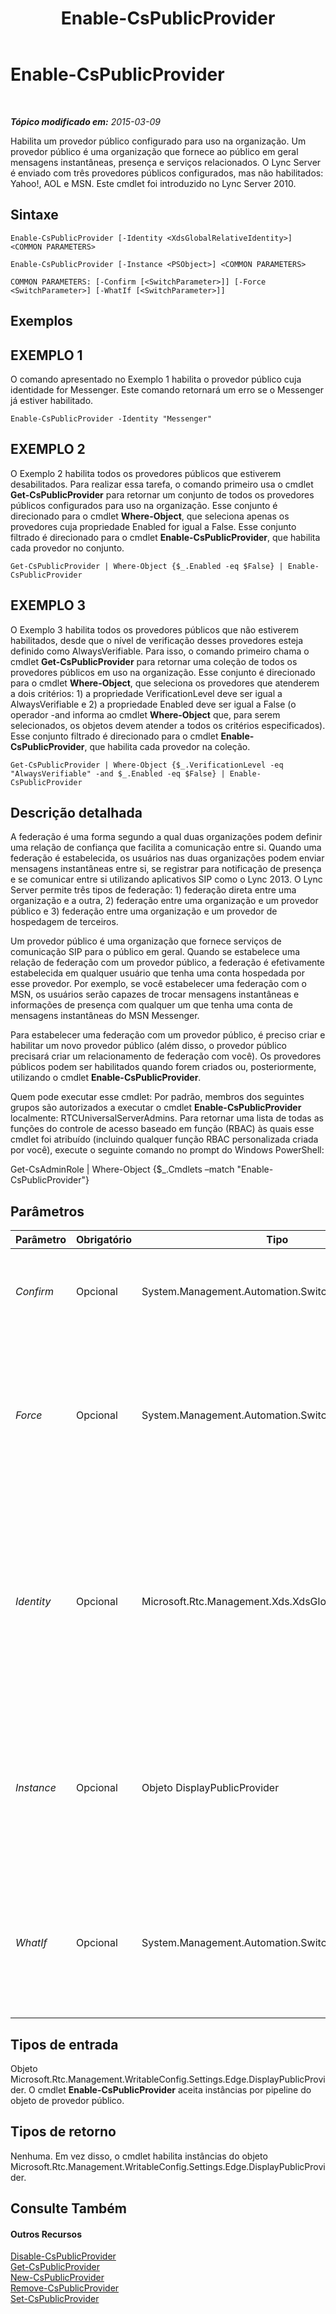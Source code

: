 ﻿---
title: Enable-CsPublicProvider
TOCTitle: Enable-CsPublicProvider
ms:assetid: 98370dfd-9a53-41a8-a1f3-bb7a516c3c5e
ms:mtpsurl: https://technet.microsoft.com/pt-br/library/Gg398780(v=OCS.15)
ms:contentKeyID: 49307546
ms.date: 05/19/2016
mtps_version: v=OCS.15
ms.translationtype: HT
---

# Enable-CsPublicProvider

 

_**Tópico modificado em:** 2015-03-09_

Habilita um provedor público configurado para uso na organização. Um provedor público é uma organização que fornece ao público em geral mensagens instantâneas, presença e serviços relacionados. O Lync Server é enviado com três provedores públicos configurados, mas não habilitados: Yahoo\!, AOL e MSN. Este cmdlet foi introduzido no Lync Server 2010.

## Sintaxe

    Enable-CsPublicProvider [-Identity <XdsGlobalRelativeIdentity>] <COMMON PARAMETERS>

    Enable-CsPublicProvider [-Instance <PSObject>] <COMMON PARAMETERS>

    COMMON PARAMETERS: [-Confirm [<SwitchParameter>]] [-Force <SwitchParameter>] [-WhatIf [<SwitchParameter>]]

## Exemplos

## EXEMPLO 1

O comando apresentado no Exemplo 1 habilita o provedor público cuja identidade for Messenger. Este comando retornará um erro se o Messenger já estiver habilitado.

    Enable-CsPublicProvider -Identity "Messenger"

## EXEMPLO 2

O Exemplo 2 habilita todos os provedores públicos que estiverem desabilitados. Para realizar essa tarefa, o comando primeiro usa o cmdlet **Get-CsPublicProvider** para retornar um conjunto de todos os provedores públicos configurados para uso na organização. Esse conjunto é direcionado para o cmdlet **Where-Object**, que seleciona apenas os provedores cuja propriedade Enabled for igual a False. Esse conjunto filtrado é direcionado para o cmdlet **Enable-CsPublicProvider**, que habilita cada provedor no conjunto.

    Get-CsPublicProvider | Where-Object {$_.Enabled -eq $False} | Enable-CsPublicProvider

## EXEMPLO 3

O Exemplo 3 habilita todos os provedores públicos que não estiverem habilitados, desde que o nível de verificação desses provedores esteja definido como AlwaysVerifiable. Para isso, o comando primeiro chama o cmdlet **Get-CsPublicProvider** para retornar uma coleção de todos os provedores públicos em uso na organização. Esse conjunto é direcionado para o cmdlet **Where-Object**, que seleciona os provedores que atenderem a dois critérios: 1) a propriedade VerificationLevel deve ser igual a AlwaysVerifiable e 2) a propriedade Enabled deve ser igual a False (o operador -and informa ao cmdlet **Where-Object** que, para serem selecionados, os objetos devem atender a todos os critérios especificados). Esse conjunto filtrado é direcionado para o cmdlet **Enable-CsPublicProvider**, que habilita cada provedor na coleção.

    Get-CsPublicProvider | Where-Object {$_.VerificationLevel -eq "AlwaysVerifiable" -and $_.Enabled -eq $False} | Enable-CsPublicProvider

## Descrição detalhada

A federação é uma forma segundo a qual duas organizações podem definir uma relação de confiança que facilita a comunicação entre si. Quando uma federação é estabelecida, os usuários nas duas organizações podem enviar mensagens instantâneas entre si, se registrar para notificação de presença e se comunicar entre si utilizando aplicativos SIP como o Lync 2013. O Lync Server permite três tipos de federação: 1) federação direta entre uma organização e a outra, 2) federação entre uma organização e um provedor público e 3) federação entre uma organização e um provedor de hospedagem de terceiros.

Um provedor público é uma organização que fornece serviços de comunicação SIP para o público em geral. Quando se estabelece uma relação de federação com um provedor público, a federação é efetivamente estabelecida em qualquer usuário que tenha uma conta hospedada por esse provedor. Por exemplo, se você estabelecer uma federação com o MSN, os usuários serão capazes de trocar mensagens instantâneas e informações de presença com qualquer um que tenha uma conta de mensagens instantâneas do MSN Messenger.

Para estabelecer uma federação com um provedor público, é preciso criar e habilitar um novo provedor público (além disso, o provedor público precisará criar um relacionamento de federação com você). Os provedores públicos podem ser habilitados quando forem criados ou, posteriormente, utilizando o cmdlet **Enable-CsPublicProvider**.

Quem pode executar esse cmdlet: Por padrão, membros dos seguintes grupos são autorizados a executar o cmdlet **Enable-CsPublicProvider** localmente: RTCUniversalServerAdmins. Para retornar uma lista de todas as funções do controle de acesso baseado em função (RBAC) às quais esse cmdlet foi atribuído (incluindo qualquer função RBAC personalizada criada por você), execute o seguinte comando no prompt do Windows PowerShell:

Get-CsAdminRole | Where-Object {$\_.Cmdlets –match "Enable-CsPublicProvider"}

## Parâmetros


<table>
<colgroup>
<col style="width: 25%" />
<col style="width: 25%" />
<col style="width: 25%" />
<col style="width: 25%" />
</colgroup>
<thead>
<tr class="header">
<th>Parâmetro</th>
<th>Obrigatório</th>
<th>Tipo</th>
<th>Descrição</th>
</tr>
</thead>
<tbody>
<tr class="odd">
<td><p><em>Confirm</em></p></td>
<td><p>Opcional</p></td>
<td><p>System.Management.Automation.SwitchParameter</p></td>
<td><p>Solicita confirmação antes da execução do comando.</p></td>
</tr>
<tr class="even">
<td><p><em>Force</em></p></td>
<td><p>Opcional</p></td>
<td><p>System.Management.Automation.SwitchParameter</p></td>
<td><p>Suprime a exibição de qualquer mensagem de erro não-fatal que possa ocorrer durante a execução do comando.</p></td>
</tr>
<tr class="odd">
<td><p><em>Identity</em></p></td>
<td><p>Opcional</p></td>
<td><p>Microsoft.Rtc.Management.Xds.XdsGlobalRelativeIdentity</p></td>
<td><p>Identificador exclusivo do provedor público a ser habilitado. A Identidade é normalmente o nome do website que fornece os serviços (por exemplo, Yahoo!, AOL e MSN).</p></td>
</tr>
<tr class="even">
<td><p><em>Instance</em></p></td>
<td><p>Opcional</p></td>
<td><p>Objeto DisplayPublicProvider</p></td>
<td><p>Permite passar uma referência a um objeto para o cmdlet, em vez de definir valores de parâmetros individuais.</p></td>
</tr>
<tr class="odd">
<td><p><em>WhatIf</em></p></td>
<td><p>Opcional</p></td>
<td><p>System.Management.Automation.SwitchParameter</p></td>
<td><p>Descreve o que aconteceria se o comando fosse executado sem ser executado de fato.</p></td>
</tr>
</tbody>
</table>


## Tipos de entrada

Objeto Microsoft.Rtc.Management.WritableConfig.Settings.Edge.DisplayPublicProvider. O cmdlet **Enable-CsPublicProvider** aceita instâncias por pipeline do objeto de provedor público.

## Tipos de retorno

Nenhuma. Em vez disso, o cmdlet habilita instâncias do objeto Microsoft.Rtc.Management.WritableConfig.Settings.Edge.DisplayPublicProvider.

## Consulte Também

#### Outros Recursos

[Disable-CsPublicProvider](disable-cspublicprovider.md)  
[Get-CsPublicProvider](get-cspublicprovider.md)  
[New-CsPublicProvider](new-cspublicprovider.md)  
[Remove-CsPublicProvider](remove-cspublicprovider.md)  
[Set-CsPublicProvider](set-cspublicprovider.md)


